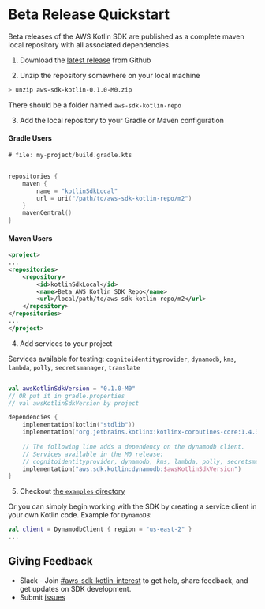 # Beta Release Quickstart

Beta releases of the AWS Kotlin SDK are published as a complete maven local repository with all associated dependencies.


1. Download the [latest release](https://github.com/awslabs/aws-sdk-kotlin/releases) from Github

2. Unzip the repository somewhere on your local machine

```sh
> unzip aws-sdk-kotlin-0.1.0-M0.zip
```

There should be a folder named `aws-sdk-kotlin-repo`

3. Add the local repository to your Gradle or Maven configuration

#### Gradle Users

```kt
# file: my-project/build.gradle.kts


repositories {
    maven {
        name = "kotlinSdkLocal"
        url = uri("/path/to/aws-sdk-kotlin-repo/m2")
    }
    mavenCentral()
}
```

#### Maven Users
```xml
<project>
...
<repositories>
    <repository>
        <id>kotlinSdkLocal</id>
        <name>Beta AWS Kotlin SDK Repo</name>
        <url>/local/path/to/aws-sdk-kotlin-repo/m2</url>
    </repository>
</repositories>
...
</project>

```


4. Add services to your project

Services available for testing: `cognitoidentityprovider`, `dynamodb`, `kms`, `lambda`, `polly`, `secretsmanager`, `translate`

```kt

val awsKotlinSdkVersion = "0.1.0-M0"
// OR put it in gradle.properties
// val awsKotlinSdkVersion by project

dependencies {
    implementation(kotlin("stdlib"))
    implementation("org.jetbrains.kotlinx:kotlinx-coroutines-core:1.4.3")
    
    // The following line adds a dependency on the dynamodb client.
    // Services available in the M0 release:
    // cognitoidentityprovider, dynamodb, kms, lambda, polly, secretsmanager, translate
    implementation("aws.sdk.kotlin:dynamodb:$awsKotlinSdkVersion")
}
```


5. Checkout [the `examples` directory](../examples)
   
  Or you can simply begin working with the SDK by creating a service client in your own Kotlin code.  Example for `DynamoDB`:

```kotlin
val client = DynamodbClient { region = "us-east-2" }
...
```


## Giving Feedback

* Slack - Join [#aws-sdk-kotlin-interest](https://amzn-aws.slack.com/archives/C0182UWTQJJ) to get help, share feedback, and get updates on SDK development.
* Submit [issues](https://github.com/awslabs/aws-sdk-kotlin/issues)
